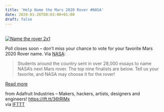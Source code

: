 ```yaml
---
title: 'Help Name the Mars 2020 Rover #NASA'
date: 2020-01-26T08:03:00+01:00
draft: false
---
```


[  
![Name the rover 2x1](https://cdn-blog.adafruit.com/uploads/2020/01/name-the-rover-2x1-1.jpg "name-the-rover-2x1.jpg")](https://mars.nasa.gov/mars2020/participate/name-the-rover/)

Poll closes soon – don’t miss your chance to vote for your favorite Mars 2020 Rover name. Via [NASA](https://mars.nasa.gov/mars2020/participate/name-the-rover/):

> Students around the country sent in over 28,000 essays to name NASA’s next Mars rover. The top nine finalists are below. Tell us your favorite, and NASA may choose it for the rover!

[Read more](https://mars.nasa.gov/mars2020/participate/name-the-rover/)

  
  
from Adafruit Industries – Makers, hackers, artists, designers and engineers! https://ift.tt/36tRlMx  
via [IFTTT](https://ifttt.com/?ref=da&site=blogger)